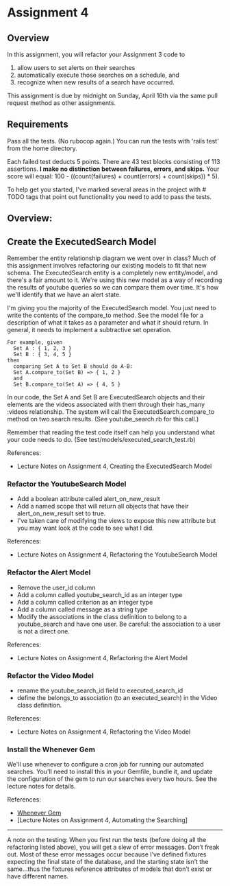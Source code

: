 # Assignment 4

## Overview

In this assignment, you will refactor your Assignment 3 code to
1)  allow users to set alerts on their searches
2)  automatically execute those searches on a schedule, and
3)  recognize when new results of a search have occurred.

This assignment is due by midnight on Sunday, April 16th via the same pull request method as other assignments.


## Requirements

Pass all the tests.  (No rubocop again.)  You can run the tests with 'rails test'
from the home directory.

Each failed test deducts 5 points.  There are 43 test blocks consisting of
113 assertions.  **I make no distinction between failures, errors, and skips.**
Your score will equal: 100 - ((count(failures) + count(errors) + count(skips)) * 5).

To help get you started, I've marked several areas in the project with # TODO
tags that point out functionality you need to add to pass the tests.  


## Overview:

## Create the ExecutedSearch Model

Remember the entity relationship diagram we went over in class?  Much of this assignment involves refactoring our existing models to fit that new schema.  The ExecutedSearch entity is a completely new entity/model, and there's a fair amount to it.  We're using this new model as a way of recording the results of youtube queries so we can compare them over time.  It's how we'll identify that we have an alert state.

I'm giving you the majority of the ExecutedSearch model.  You just need to write the
contents of the compare_to method.  See the model file for a description of what it takes as a parameter and what it should return. In general, it needs to implement a subtractive set
operation.  
```
For example, given
  Set A : { 1, 2, 3 }
  Set B : { 3, 4, 5 }
then
  comparing Set A to Set B should do A-B:
  Set A.compare_to(Set B) => { 1, 2 }
  and
  Set B.compare_to(Set A) => { 4, 5 }
```
In our code, the Set A and Set B are ExecutedSearch objects and their elements
are the videos associated with them through their has_many :videos relationship.  The system will call the ExecutedSearch.compare_to method on two search results.  (See youtube_search.rb for this call.)

Remember that reading the test code itself can help you understand what
your code needs to do.  (See test/models/executed_search_test.rb)

References:
  - Lecture Notes on Assignment 4, Creating the ExecutedSearch Model


### Refactor the YoutubeSearch Model

* Add a boolean attribute called alert_on_new_result
* Add a named scope that will return all objects that have their
  alert_on_new_result set to true.
* I've taken care of modifying the views to expose this new attribute
  but you may want look at the code to see what I did.  

References:
  - Lecture Notes on Assignment 4, Refactoring the YoutubeSearch Model


### Refactor the Alert Model

* Remove the user_id column
* Add a column called youtube_search_id as an integer type
* Add a column called criterion as an integer type
* Add a column called message as a string type
* Modify the associations in the class definition to belong to
  a youtube_search and have one user.  Be careful: the association
  to a user is not a direct one.

References:
  - Lecture Notes on Assignment 4, Refactoring the Alert Model


### Refactor the Video Model

* rename the youtube_search_id field to executed_search_id
* define the belongs_to association (to an executed_search)
  in the Video class definition.

References:
  - Lecture Notes on Assignment 4, Refactoring the Video Model


### Install the Whenever Gem

We'll use whenever to configure a cron job for running our automated searches.
You'll need to install this in your Gemfile, bundle it, and update the configuration
of the gem to run our searches every two hours.  See the lecture notes for details.

References:
  - [Whenever Gem](https://github.com/javan/whenever)
  - [Lecture Notes on Assignment 4, Automating the Searching]


--- 

A note on the testing:  When you first run the tests (before doing all the refactoring listed above), you will get a slew of error messages.  Don’t freak out.  Most of these error messages occur because I’ve defined fixtures expecting the final state of the database, and the starting state isn’t the same…thus the fixtures reference attributes of models that don’t exist or have different names.
